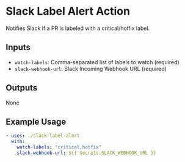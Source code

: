 # Slack Label Alert Action

Notifies Slack if a PR is labeled with a critical/hotfix label.

## Inputs
- `watch-labels`: Comma-separated list of labels to watch (required)
- `slack-webhook-url`: Slack Incoming Webhook URL (required)

## Outputs
None

## Example Usage
```yaml
- uses: ./slack-label-alert
  with:
    watch-labels: "critical,hotfix"
    slack-webhook-url: ${{ secrets.SLACK_WEBHOOK_URL }}
```
